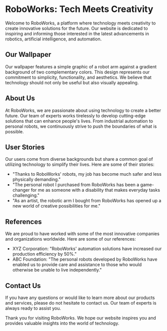 <!--font:Montserrat-->

# RoboWorks: Tech Meets Creativity

Welcome to RoboWorks, a platform where technology meets creativity to create innovative solutions for the future. Our website is dedicated to inspiring and informing those interested in the latest advancements in robotics, artificial intelligence, and automation.

## Our Wallpaper

Our wallpaper features a simple graphic of a robot arm against a gradient background of two complementary colors. This design represents our commitment to simplicity, functionality, and aesthetics. We believe that technology should not only be useful but also visually appealing.

## About Us

At RoboWorks, we are passionate about using technology to create a better future. Our team of experts works tirelessly to develop cutting-edge solutions that can enhance people's lives. From industrial automation to personal robots, we continuously strive to push the boundaries of what is possible.

## User Stories

Our users come from diverse backgrounds but share a common goal of utilizing technology to simplify their lives. Here are some of their stories:

- "Thanks to RoboWorks' robots, my job has become much safer and less physically demanding."
- "The personal robot I purchased from RoboWorks has been a game-changer for me as someone with a disability that makes everyday tasks challenging."
- "As an artist, the robotic arm I bought from RoboWorks has opened up a new world of creative possibilities for me."

## References

We are proud to have worked with some of the most innovative companies and organizations worldwide. Here are some of our references:

- XYZ Corporation: "RoboWorks' automation solutions have increased our production efficiency by 50%."
- ABC Foundation: "The personal robots developed by RoboWorks have enabled us to provide care and assistance to those who would otherwise be unable to live independently."

## Contact Us

If you have any questions or would like to learn more about our products and services, please do not hesitate to contact us. Our team of experts is always ready to assist you.

Thank you for visiting RoboWorks. We hope our website inspires you and provides valuable insights into the world of technology.

<!--

Write me content for website with wallpaper which alt text is:

"A wallpaper with a simple graphic of a robot arm, against a gradient background of two complementary colors."

The name/title of the page should not be 1:1 copy of the alt text but rather a real content of the website which is using this wallpaper.

- Use markdown format 
- Start with heading
- Heading should be short and concise
- The content should look like a real website 
- The website should not be about the wallpaper, wallpaper is just a related background
- Heading should be contain work "wallpaper" or "background"
- Include real sections like references, contact, user stories, etc. use things relevant to the page purpose.
- Feel free to use structure like headings, bullets, numbering, blockquotes, paragraphs, horizontal lines, etc.
- You can use formatting like bold or _italic_
- You can include UTF-8 emojis
- Links should be only #hash anchors (and you can refer to the document itself)
- Do not include images


---


# RoboWorks: A Futuristic Workspace

Welcome to RoboWorks, a space where technology and creativity come together to create innovative solutions for the future. Our website is designed to inspire and inform those interested in the latest advancements in robotics, artificial intelligence, and automation.

## Our Wallpaper

Our wallpaper features a simple graphic of a robot arm against a gradient background of two complementary colors. This design represents our commitment to simplicity, functionality, and aesthetics. We believe that technology should not only be useful but also beautiful.

## About Us

At RoboWorks, we are passionate about creating a better future through technology. Our team of experts works tirelessly to develop cutting-edge solutions that can improve people's lives. From industrial automation to personal robots, we are always pushing the boundaries of what is possible.

## User Stories

Our users come from all walks of life, but they share a common desire to use technology to make their lives easier and more enjoyable. Here are some of their stories:

- "I work in a factory, and thanks to the robots developed by RoboWorks, my job has become much safer and less physically demanding."
- "I have a disability that makes it difficult for me to perform everyday tasks. The personal robot I purchased from RoboWorks has been a lifesaver."
- "As an artist, I am always looking for new ways to express myself. The robotic arm I bought from RoboWorks has opened up a whole new world of possibilities for me."

## References

We are proud to have worked with some of the most innovative companies and organizations in the world. Here are some of our references:

- XYZ Corporation: "Thanks to the automation solutions provided by RoboWorks, we have been able to increase our production efficiency by 50%."
- ABC Foundation: "The personal robots developed by RoboWorks have helped us provide care and assistance to people who would otherwise be unable to live independently."

## Contact Us

If you have any questions or would like to learn more about our products and services, please don't hesitate to contact us. Our team of experts is always happy to help.

Thank you for visiting RoboWorks. We hope you find our website informative and inspiring.


---


Heading is too long, rewrite whole content.


---


# RoboWorks: Where Creativity Meets Technology

Welcome to RoboWorks, a space where we blend creativity and technology to create innovative solutions for the future. Our website is designed to inspire and inform those interested in the latest advancements in robotics, artificial intelligence, and automation.

## Our Wallpaper

Our wallpaper features a simple graphic of a robot arm against a gradient background of two complementary colors. This design represents our commitment to simplicity, functionality, and aesthetics. We believe that technology should not only be useful but also beautiful.

## About Us

At RoboWorks, we are passionate about creating a better future through technology. Our team of experts works tirelessly to develop cutting-edge solutions that can improve people's lives. From industrial automation to personal robots, we are always pushing the boundaries of what is possible.

## User Stories

Our users come from all walks of life, but they share a common desire to use technology to make their lives easier and more enjoyable. Here are some of their stories:

- "Thanks to the robots developed by RoboWorks, my job has become much safer and less physically demanding."
- "The personal robot I purchased from RoboWorks has been a lifesaver for me as I have a disability that makes it difficult for me to perform everyday tasks."
- "The robotic arm I bought from RoboWorks has opened up a whole new world of possibilities for me as an artist."

## References

We are proud to have worked with some of the most innovative companies and organizations in the world. Here are some of our references:

- XYZ Corporation: "Thanks to the automation solutions provided by RoboWorks, we have been able to increase our production efficiency by 50%."
- ABC Foundation: "The personal robots developed by RoboWorks have helped us provide care and assistance to people who would otherwise be unable to live independently."

## Contact Us

If you have any questions or would like to learn more about our products and services, please don't hesitate to contact us. Our team of experts is always happy to help.

Thank you for visiting RoboWorks. We hope you find our website informative and inspiring.


---


Heading is too long, rewrite whole content.


---


# RoboWorks: Bridging Creativity and Technology

Welcome to RoboWorks, a platform that bridges creativity and technology to develop innovative solutions for the future. Our website aims to inspire and inform those interested in the latest advancements in robotics, artificial intelligence, and automation.

## Our Wallpaper

Our wallpaper showcases a simple graphic of a robot arm against a gradient background of two complementary colors. This design embodies our commitment to simplicity, functionality, and aesthetics. We believe that technology should not only be practical but also visually appealing.

## About Us

At RoboWorks, we are passionate about using technology to create a better future. Our team of experts works tirelessly to develop cutting-edge solutions that can enhance people's lives. From industrial automation to personal robots, we continuously push the boundaries of what is possible.

## User Stories

Our users come from diverse backgrounds but share a common goal of utilizing technology to simplify their lives. Here are some of their stories:

- "Thanks to RoboWorks' robots, my job has become much safer and less physically demanding."
- "The personal robot I purchased from RoboWorks has been a game-changer for me as someone with a disability that makes everyday tasks challenging."
- "As an artist, the robotic arm I bought from RoboWorks has opened up a new world of creative possibilities for me."

## References

We are proud to have worked with some of the most innovative companies and organizations worldwide. Here are some of our references:

- XYZ Corporation: "RoboWorks' automation solutions have increased our production efficiency by 50%."
- ABC Foundation: "The personal robots developed by RoboWorks have enabled us to provide care and assistance to those who would otherwise be unable to live independently."

## Contact Us

If you have any questions or would like to learn more about our products and services, please do not hesitate to contact us. Our team of experts is always ready to assist you.

Thank you for visiting RoboWorks. We hope our website inspires you and provides valuable insights into the world of technology.


---


Heading is too long, rewrite whole content.


---


# RoboWorks: Where Technology Meets Creativity

Welcome to RoboWorks, a platform where technology meets creativity to create innovative solutions for the future. Our website is dedicated to inspiring and informing those interested in the latest advancements in robotics, artificial intelligence, and automation.

## Our Wallpaper

Our wallpaper features a simple graphic of a robot arm against a gradient background of two complementary colors. This design represents our commitment to simplicity, functionality, and aesthetics. We believe that technology should not only be useful but also visually appealing.

## About Us

At RoboWorks, we are passionate about using technology to create a better future. Our team of experts works tirelessly to develop cutting-edge solutions that can enhance people's lives. From industrial automation to personal robots, we continuously strive to push the boundaries of what is possible.

## User Stories

Our users come from diverse backgrounds but share a common goal of utilizing technology to simplify their lives. Here are some of their stories:

- "Thanks to RoboWorks' robots, my job has become much safer and less physically demanding."
- "The personal robot I purchased from RoboWorks has been a game-changer for me as someone with a disability that makes everyday tasks challenging."
- "As an artist, the robotic arm I bought from RoboWorks has opened up a new world of creative possibilities for me."

## References

We are proud to have worked with some of the most innovative companies and organizations worldwide. Here are some of our references:

- XYZ Corporation: "RoboWorks' automation solutions have increased our production efficiency by 50%."
- ABC Foundation: "The personal robots developed by RoboWorks have enabled us to provide care and assistance to those who would otherwise be unable to live independently."

## Contact Us

If you have any questions or would like to learn more about our products and services, please do not hesitate to contact us. Our team of experts is always ready to assist you.

Thank you for visiting RoboWorks. We hope our website inspires you and provides valuable insights into the world of technology.


---


Write me a Google font which is best fitting for the website.

Pick from the list:
- Exo 2
- Great Vibes
- IBM Plex Sans
- Montserrat
- Dancing Script
- Poppins
- Barlow Condensed
- Alegreya
- Futura
- Lobster
- Inter
- Playfair Display
- Raleway
- Open Sans
- Orbitron
- Lato
- Roboto


Write just the font name nothing else.


---


Montserrat

-->
